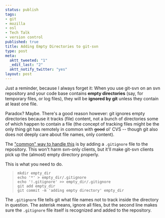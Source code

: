 ```yaml
--- 
status: publish
tags: 
- git
- mozilla
- osl
- Tech Talk
- version control
published: true
title: Adding Empty Directories to git-svn
type: post
meta: 
  aktt_tweeted: "1"
  _edit_last: "2"
  aktt_notify_twitter: "yes"
layout: post
---
```

Just a reminder, because I always forget it: When you use git-svn on an svn repository and your code base contains <strong>empty directories</strong> (say, for temporary files, or log files), they will be <strong>ignored by git</strong> unless they contain at least one file.

Paradox? Maybe. There's a good reason however: git ignores empty directories because it tracks (file) content, not a bunch of directories some of which happen to contain a file (the concept of tracking files might be the only thing git has remotely in common with <del>good</del> ol' CVS -- though git also does not deeply care about file names, only content).

The <a href="http://stackoverflow.com/questions/115983/how-do-i-add-an-empty-directory-to-a-git-repository">"common" way to handle this</a> is by adding a <code>.gitignore</code> file to the repository. This won't harm svn-only clients, but it'll make git-svn clients pick up the (almost) empty directory properly.

This is what you need to do.

<blockquote><code>mkdir empty_dir
echo &#39;*&#39; > empty_dir/.gitignore
echo &#39;!.gitignore&#39; >> empty_dir/.gitignore
git add empty_dir
git commit -m &#39;adding empty directory&#39; empty_dir</code></blockquote>

The <code>.gitignore</code> file tells git what file names not to track inside the directory in question. The asterisk means, ignore all files, but the second line makes sure the <code>.gitignore</code> file itself is recognized and added to the repository.
